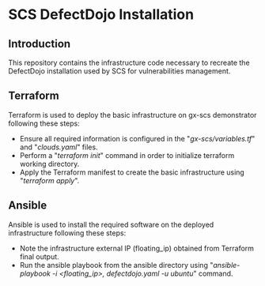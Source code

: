 # SCS DefectDojo Installation

## Introduction

This repository contains the infrastructure code necessary to recreate the DefectDojo installation used by SCS for vulnerabilities management.

## Terraform

Terraform is used to deploy the basic infrastructure on gx-scs demonstrator following these steps:

- Ensure all required information is configured in the "*gx-scs/variables.tf*" and "*clouds.yaml*" files.
- Perform a "*terraform init*" command in order to initialize terraform working directory.
- Apply the Terraform manifest to create the basic infrastructure using "*terraform apply*".

## Ansible

Ansible is used to install the required software on the deployed infrastructure following these steps:

- Note the infrastructure external IP (floating_ip) obtained from Terraform final output.
- Run the ansible playbook from the ansible directory using "*ansible-playbook -i <floating_ip>, defectdojo.yaml -u ubuntu*" command.